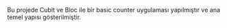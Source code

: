 Bu projede Cubit ve Bloc ile bir basic counter uygulaması yapılmıştır ve ana temel yapısı gösterilmiştir.
